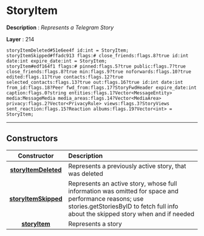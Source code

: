# StoryItem

**Description** : *Represents a Telegram Story*

**Layer** : 214

```tl
storyItemDeleted#51e6ee4f id:int = StoryItem;
storyItemSkipped#ffadc913 flags:# close_friends:flags.8?true id:int date:int expire_date:int = StoryItem;
storyItem#edf164f1 flags:# pinned:flags.5?true public:flags.7?true close_friends:flags.8?true min:flags.9?true noforwards:flags.10?true edited:flags.11?true contacts:flags.12?true selected_contacts:flags.13?true out:flags.16?true id:int date:int from_id:flags.18?Peer fwd_from:flags.17?StoryFwdHeader expire_date:int caption:flags.0?string entities:flags.1?Vector<MessageEntity> media:MessageMedia media_areas:flags.14?Vector<MediaArea> privacy:flags.2?Vector<PrivacyRule> views:flags.3?StoryViews sent_reaction:flags.15?Reaction albums:flags.19?Vector<int> = StoryItem;
```

---

## Constructors

| Constructor | Description |
| :---: | :--- |
| [**storyItemDeleted**](constructor/storyItemDeleted) | Represents a previously active story, that was deleted |
| [**storyItemSkipped**](constructor/storyItemSkipped) | Represents an active story, whose full information was omitted for space and performance reasons; use stories.getStoriesByID to fetch full info about the skipped story when and if needed |
| [**storyItem**](constructor/storyItem) | Represents a story |